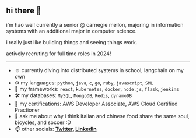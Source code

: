 ## hi there 👋

i'm hao wei! currently a senior @ carnegie mellon, majoring in information systems with an additional major in computer science.

i really just like building things and seeing things work.

actively recruting for full time roles in 2024!

---

- ☺️ currently diving into distributed systems in school, langchain on my own
- ⚙️ my languages: `python`, `java`, `c`, `go`, `ruby`, `javascript`, `SML`
- 🧰 my frameworks: `react`, `kubernetes`, `docker`, `node.js`, `flask`, `jenkins`
- 🛠️ my databases: `MySQL`, `MongoDB`, `Redis`, `dynamoDB`
- 📘 my certifications: AWS Developer Associate, AWS Cloud Certified Practioner
- 💬 ask me about why i think italian and chinese food share the same soul, bicycles, and soccer :D
- 📫 other socials:
  **[Twitter](https://twitter.com/blackswan8435), [LinkedIn](https://www.linkedin.com/in/fuhaowei/)**
